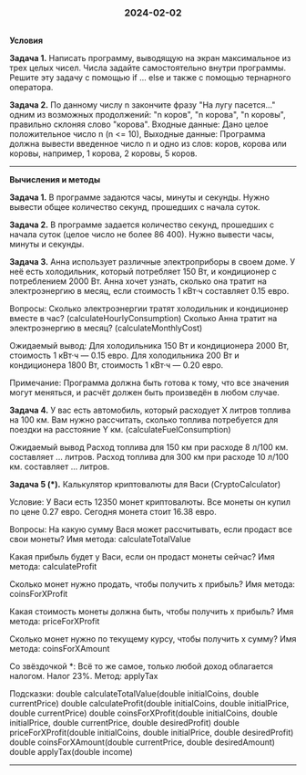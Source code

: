 <h3 style="text-align: center; padding-bottom: 14px">2024-02-02</h3>

**Условия**

**Задача 1.**
Написать программу, выводящую на экран максимальное из трех целых чисел. Числа задайте самостоятельно внутри программы. Решите эту задачу с помощью if ... else и также с помощью тернарного оператора.

**Задача 2.**
По данному числу n закончите фразу "На лугу пасется..." одним из возможных продолжений: "n коров", "n корова", "n коровы", правильно склоняя слово "корова".
Входные данные: Дано целое положительное число n (n <= 10),
Выходные данные: Программа должна вывести введенное число n и одно из слов: коров, корова или коровы, например, 1 корова, 2 коровы, 5 коров. 

___

**Вычисления и методы**

**Задача 1.**
В программе задаются часы, минуты и секунды.
Нужно вывести общее количество секунд, прошедших с начала суток.

**Задача 2.**
В программе задается количество секунд, прошедших с начала суток (целое число не более 86 400).
Нужно вывести часы, минуты и секунды.

**Задача 3.**
Анна использует различные электроприборы в своем доме. У неё есть холодильник, который потребляет 150 Вт, и кондиционер с потреблением 2000 Вт.
Анна хочет узнать, сколько она тратит на электроэнергию в месяц, если стоимость 1 кВт·ч составляет 0.15 евро.

Вопросы:
Сколько электроэнергии тратят холодильник и кондиционер вместе в час? (calculateHourlyConsumption)
Сколько Анна тратит на электроэнергию в месяц? (calculateMonthlyCost)

Ожидаемый вывод:
Для холодильника 150 Вт и кондиционера 2000 Вт, стоимость 1 кВт·ч — 0.15 евро.
Для холодильника 200 Вт и кондиционера 1800 Вт, стоимость 1 кВт·ч — 0.20 евро.

Примечание:
Программа должна быть готова к тому, что все значения могут меняться, и расчёт должен быть произведён в любом случае.

**Задача 4.**
У вас есть автомобиль, который расходует X литров топлива на 100 км. Вам нужно рассчитать, сколько топлива потребуется для поездки на расстояние Y км. (calculateFuelConsumption)

Ожидаемый вывод
Расход топлива для 150 км при расходе 8 л/100 км. составляет ... литров.
Расход топлива для 300 км при расходе 10 л/100 км. составляет ... литров.

**Задача 5 (*).**
Калькулятор криптовалюты для Васи (CryptoCalculator)

Условие:
У Васи есть 12350 монет криптовалюты. Все монеты он купил по цене 0.27 евро. Сегодня монета стоит 16.38 евро.

Вопросы:
На какую сумму Вася может рассчитывать, если продаст все свои монеты?
Имя метода: calculateTotalValue

Какая прибыль будет у Васи, если он продаст монеты сейчас?
Имя метода: calculateProfit

Сколько монет нужно продать, чтобы получить x прибыль?
Имя метода: coinsForXProfit

Какая стоимость монеты должна быть, чтобы получить x прибыль?
Имя метода: priceForXProfit

Сколько монет нужно по текущему курсу, чтобы получить x сумму?
Имя метода: coinsForXAmount

Cо звёздочкой *:
Всё то же самое, только любой доход облагается налогом. Налог 23%.
Метод: applyTax

Подсказки:
double calculateTotalValue(double initialCoins, double currentPrice)
double calculateProfit(double initialCoins, double initialPrice, double currentPrice)
double coinsForXProfit(double initialCoins, double initialPrice, double currentPrice, double desiredProfit)
double priceForXProfit(double initialCoins, double initialPrice, double desiredProfit)
double coinsForXAmount(double currentPrice, double desiredAmount)
double applyTax(double income)

-------------------------------------